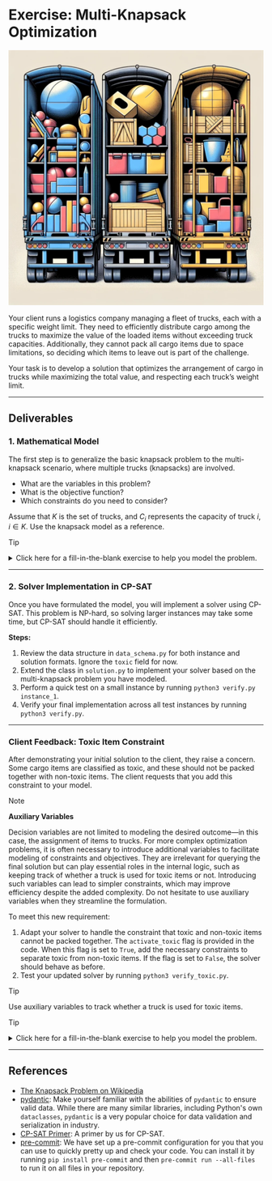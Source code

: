 # Exercise: Multi-Knapsack Optimization

![Symbol Image](./.assets/dalle-multiknapsack.png)

Your client runs a logistics company managing a fleet of trucks, each with a
specific weight limit. They need to efficiently distribute cargo among the
trucks to maximize the value of the loaded items without exceeding truck
capacities. Additionally, they cannot pack all cargo items due to space
limitations, so deciding which items to leave out is part of the challenge.

Your task is to develop a solution that optimizes the arrangement of cargo in
trucks while maximizing the total value, and respecting each truck’s weight
limit.

---

## Deliverables

### 1. **Mathematical Model**

The first step is to generalize the basic knapsack problem to the multi-knapsack
scenario, where multiple trucks (knapsacks) are involved.

- What are the variables in this problem?
- What is the objective function?
- Which constraints do you need to consider?

Assume that $K$ is the set of trucks, and $C_i$ represents the capacity of truck
$i, i\in K$. Use the knapsack model as a reference.

> [!TIP]
>
> <details>
>   <summary>Click here for a fill-in-the-blank exercise to help you model the problem.</summary>
>
> #### Parameters:
>
> - $I$: Set of available items.
> - $K$: Set of available trucks.
> - $v_i \in \mathbb{N}_0$ for $i \in I$: Value of item $i$.
> - $w_i \in \mathbb{N}_0$ for $i \in I$: Weight of item $i$.
> - $C_j \in \mathbb{N}_0$ for $j \in K$: Capacity of truck $j$.
>
> #### Decision Variables:
>
> - $x_{i,j} \in \mathbb{B} \quad \forall i \in I, j \in K$
> - $x_{i,j} = 1$ if truck $j$ packs item $i$, and 0 otherwise.
>
> #### Objective Function:
>
> Maximize the total value of packed items:
>
> $$\max \sum_{i \in I} \sum_{j \in K} v_i \cdot \square$$
>
> #### Constraints:
>
> 1. **Truck capacity constraint**: Do not exceed the capacity of any truck.
>
> - $\sum_{i \in I} w_i \cdot \square \leq \square \quad \forall j \in \square$
>
> 2. **Item assignment constraint**: Each item is packed in at most one truck.
>
> - $\sum_{j \in K} \square \leq \square \quad \forall i \in I$
>
> </details>

---

### 2. **Solver Implementation in CP-SAT**

Once you have formulated the model, you will implement a solver using CP-SAT.
This problem is NP-hard, so solving larger instances may take some time, but
CP-SAT should handle it efficiently.

**Steps:**

1. Review the data structure in `data_schema.py` for both instance and solution
   formats. Ignore the `toxic` field for now.
2. Extend the class in `solution.py` to implement your solver based on the
   multi-knapsack problem you have modeled.
3. Perform a quick test on a small instance by running
   `python3 verify.py instance_1`.
4. Verify your final implementation across all test instances by running
   `python3 verify.py`.

---

### Client Feedback: Toxic Item Constraint

After demonstrating your initial solution to the client, they raise a concern.
Some cargo items are classified as toxic, and these should not be packed
together with non-toxic items. The client requests that you add this constraint
to your model.

> [!NOTE]
>
> **Auxiliary Variables**
>
> Decision variables are not limited to modeling the desired outcome—in this
> case, the assignment of items to trucks. For more complex optimization
> problems, it is often necessary to introduce additional variables to
> facilitate modeling of constraints and objectives. They are irrelevant for
> querying the final solution but can play essential roles in the internal
> logic, such as keeping track of whether a truck is used for toxic items or
> not. Introducing such variables can lead to simpler constraints, which may
> improve efficiency despite the added complexity. Do not hesitate to use
> auxiliary variables when they streamline the formulation.

To meet this new requirement:

1. Adapt your solver to handle the constraint that toxic and non-toxic items
   cannot be packed together. The `activate_toxic` flag is provided in the code.
   When this flag is set to `True`, add the necessary constraints to separate
   toxic from non-toxic items. If the flag is set to `False`, the solver should
   behave as before.
2. Test your updated solver by running `python3 verify_toxic.py`.

> [!TIP]
>
> Use auxiliary variables to track whether a truck is used for toxic items.

> [!TIP]
>
> <details>
>   <summary>Click here for a fill-in-the-blank exercise to help you model the problem.</summary>
>
> #### Parameters:
>
> - $I$: Set of available items.
> - $I_T\subseteq I$: Set of toxic items.
> - $I_N\subseteq I, I_T\cap I_N=\emptyset$: Set of non-toxic items.
> - $K$: Set of available trucks.
> - $v_i \in \mathbb{N}_0$ for $i \in I$: Value of item $i$.
> - $w_i \in \mathbb{N}_0$ for $i \in I$: Weight of item $i$.
> - $C_j \in \mathbb{N}_0$ for $j \in K$: Capacity of truck $j$.
>
> #### Decision Variables:
>
> - $x_{i,j} \in \mathbb{B} \quad \forall i \in I, j \in K$
> - $x_{i,j} = 1$ if truck $j$ packs item $i$, and 0 otherwise.
> - $y_{j} in \mathbb{B} \quad \forall j\in K$
> - $y_{j}=1$ if truck $j$ packs toxic items, and 0 otherwise.
>
> #### Objective Function:
>
> Maximize the total value of packed items:
>
> $$\max \sum_{i \in I} \sum_{j \in K} v_i \cdot \square$$
>
> #### Constraints:
>
> 1. **Truck capacity constraint**: Do not exceed the capacity of any truck.
>
> - $\sum_{i \in I} w_i \cdot \square \leq \square \quad \forall j \in \square$
>
> 2. **Item assignment constraint**: Each item is packed in at most one truck.
>
> - $\sum_{j \in K} \square \leq \square \quad \forall i \in I$
>
> 3. **Toxic items constraint**: Do not mix toxic and non-toxic items in the
>    same truck
>
> - $\square \Rightarrow \square \quad \forall i \in \square, j \in \square$
> - $\square \Rightarrow \neg \square \quad \forall i \in \square, j\in \square$
>
> Note that this is only one possible way of modelling the problem.
>
> </details>

---

## References

- [The Knapsack Problem on Wikipedia](https://en.wikipedia.org/wiki/Knapsack_problem)
- [pydantic](https://docs.pydantic.dev/latest/): Make yourself familiar with the
  abilities of `pydantic` to ensure valid data. While there are many similar
  libraries, including Python's own `dataclasses`, `pydantic` is a very popular
  choice for data validation and serialization in industry.
- [CP-SAT Primer](https://github.com/d-krupke/cpsat-primer): A primer by us for
  CP-SAT.
- [pre-commit](https://pre-commit.com/): We have set up a pre-commit
  configuration for you that you can use to quickly pretty up and check your
  code. You can install it by running `pip install pre-commit` and then
  `pre-commit run --all-files` to run it on all files in your repository.
